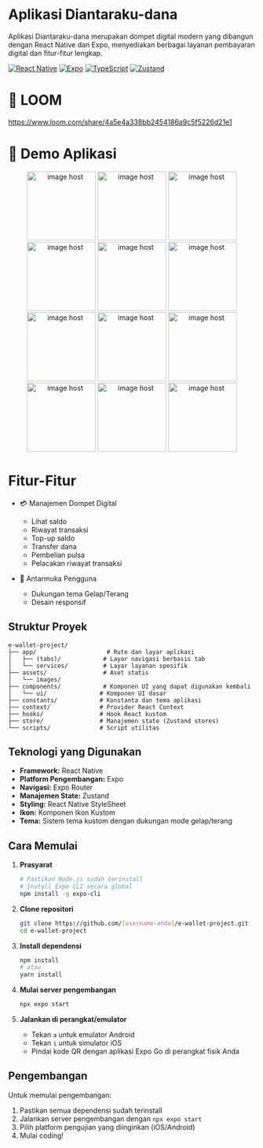 # Aplikasi Diantaraku-dana

Aplikasi Diantaraku-dana merupakan dompet digital modern yang dibangun dengan React Native dan Expo, menyediakan berbagai layanan pembayaran digital dan fitur-fitur lengkap.

[![React Native](https://img.shields.io/badge/React%20Native-20232A?style=for-the-badge&logo=react&logoColor=61DAFB)](https://reactnative.dev/)
[![Expo](https://img.shields.io/badge/Expo-000020?style=for-the-badge&logo=expo&logoColor=white)](https://expo.dev/)
[![TypeScript](https://img.shields.io/badge/TypeScript-007ACC?style=for-the-badge&logo=typescript&logoColor=white)](https://www.typescriptlang.org/)
[![Zustand](https://img.shields.io/badge/Zustand-FF6B00?style=for-the-badge&logo=redux&logoColor=white)](https://zustand-demo.pmnd.rs/)

# 📸 LOOM
https://www.loom.com/share/4a5e4a338bb2454186a9c5f5226d21e1

# 📸 Demo Aplikasi

<div align="center">

<a href="https://imgbox.com/PNbVObbZ" target="_blank"><img width="140" src="https://images2.imgbox.com/31/3b/PNbVObbZ_o.jpg" alt="image host"/></a>
<a href="https://imgbox.com/EoeXdSJa" target="_blank"><img width="140" src="https://images2.imgbox.com/80/4e/EoeXdSJa_o.jpg" alt="image host"/></a>
<a href="https://imgbox.com/BdjFE9Os" target="_blank"><img width="140" src="https://images2.imgbox.com/d8/63/BdjFE9Os_o.jpg" alt="image host"/></a>
<a href="https://imgbox.com/UhMdk0y2" target="_blank"><img width="140" src="https://images2.imgbox.com/21/59/UhMdk0y2_o.jpg" alt="image host"/></a>
<a href="https://imgbox.com/KpAHYWY7" target="_blank"><img width="140" src="https://images2.imgbox.com/df/bc/KpAHYWY7_o.jpg" alt="image host"/></a>
<a href="https://imgbox.com/41WQpPQn" target="_blank"><img width="140" src="https://images2.imgbox.com/ae/bb/41WQpPQn_o.jpg" alt="image host"/></a>
<a href="https://imgbox.com/5qLJlWkM" target="_blank"><img width="140" src="https://images2.imgbox.com/53/f5/5qLJlWkM_o.jpg" alt="image host"/></a>
<a href="https://imgbox.com/9N0Vm1VX" target="_blank"><img width="140" src="https://images2.imgbox.com/39/14/9N0Vm1VX_o.jpg" alt="image host"/></a>
<a href="https://imgbox.com/ZeICYqcd" target="_blank"><img width="140" src="https://images2.imgbox.com/b5/e9/ZeICYqcd_o.jpg" alt="image host"/></a>
<a href="https://imgbox.com/1LFFRu9s" target="_blank"><img width="140" src="https://images2.imgbox.com/c7/4f/1LFFRu9s_o.jpg" alt="image host"/></a>
<a href="https://imgbox.com/XtCqcK7r" target="_blank"><img width="140" src="https://images2.imgbox.com/56/c7/XtCqcK7r_o.jpg" alt="image host"/></a>
<a href="https://imgbox.com/QvfY8OsU" target="_blank"><img width="140" src="https://images2.imgbox.com/aa/be/QvfY8OsU_o.jpg" alt="image host"/></a>

</div>

# Fitur-Fitur

- 💳 Manajemen Dompet Digital

  - Lihat saldo
  - Riwayat transaksi
  - Top-up saldo
  - Transfer dana
  - Pembelian pulsa
  - Pelacakan riwayat transaksi

- 🎨 Antarmuka Pengguna
  - Dukungan tema Gelap/Terang
  - Desain responsif

## Struktur Proyek

```
e-wallet-project/
├── app/                    # Rute dan layar aplikasi
│   ├── (tabs)/            # Layar navigasi berbasis tab
│   └── services/          # Layar layanan spesifik
├── assets/                # Aset statis
│   └── images/
├── components/            # Komponen UI yang dapat digunakan kembali
│   └── ui/               # Komponen UI dasar
├── constants/            # Konstanta dan tema aplikasi
├── context/              # Provider React Context
├── hooks/                # Hook React kustom
├── store/                # Manajemen state (Zustand stores)
└── scripts/              # Script utilitas
```

## Teknologi yang Digunakan

- **Framework:** React Native
- **Platform Pengembangan:** Expo
- **Navigasi:** Expo Router
- **Manajemen State:** Zustand
- **Styling:** React Native StyleSheet
- **Ikon:** Komponen Ikon Kustom
- **Tema:** Sistem tema kustom dengan dukungan mode gelap/terang

## Cara Memulai

1. **Prasyarat**

   ```bash
   # Pastikan Node.js sudah terinstall
   # Install Expo CLI secara global
   npm install -g expo-cli
   ```

2. **Clone repositori**

   ```bash
   git clone https://github.com/[username-anda]/e-wallet-project.git
   cd e-wallet-project
   ```

3. **Install dependensi**

   ```bash
   npm install
   # atau
   yarn install
   ```

4. **Mulai server pengembangan**

   ```bash
   npx expo start
   ```

5. **Jalankan di perangkat/emulator**
   - Tekan `a` untuk emulator Android
   - Tekan `i` untuk simulator iOS
   - Pindai kode QR dengan aplikasi Expo Go di perangkat fisik Anda

## Pengembangan

Untuk memulai pengembangan:

1. Pastikan semua dependensi sudah terinstall
2. Jalankan server pengembangan dengan `npx expo start`
3. Pilih platform pengujian yang diinginkan (iOS/Android)
4. Mulai coding!
